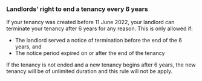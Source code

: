 ###  **Landlords' right to end a tenancy every 6 years**

If your tenancy was created before 11 June 2022, your landlord can terminate
your tenancy after 6 years for any reason. This is only allowed if:

  * The landlord served a notice of termination before the end of the 6 years, and 
  * The notice period expired on or after the end of the tenancy 

If the tenancy is not ended and a new tenancy begins after 6 years, the new
tenancy will be of unlimited duration and this rule will not be apply.
